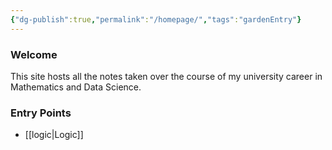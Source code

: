 ```yaml
---
{"dg-publish":true,"permalink":"/homepage/","tags":"gardenEntry"}
---
```


### Welcome
This site hosts all the notes taken over the course of my university career in Mathematics and Data Science.

### Entry Points
- [[logic|Logic]]